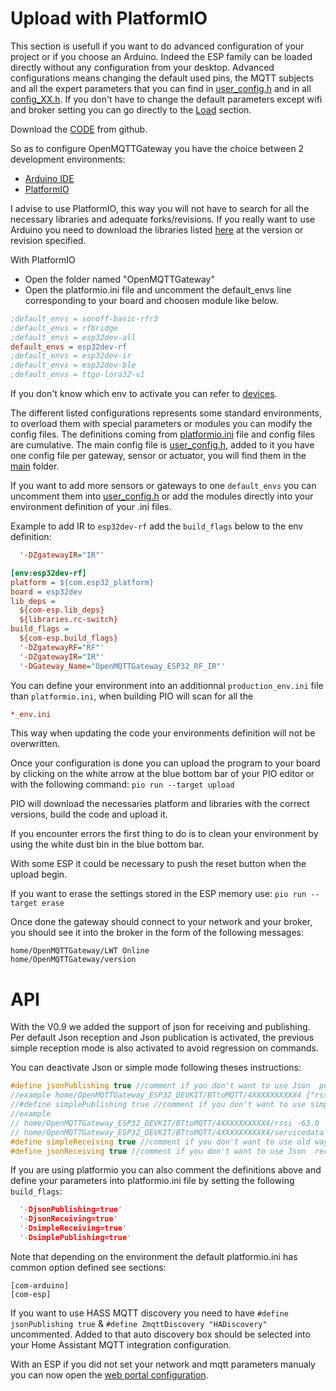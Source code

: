 # Upload with PlatformIO
This section is usefull if you want to do advanced configuration of your project or if you choose an Arduino. Indeed the ESP family can be loaded directly without any configuration from your desktop. 
Advanced configurations means changing the default used pins, the MQTT subjects and all the expert parameters that you can find in [user_config.h](https://github.com/1technophile/OpenMQTTGateway/blob/development/main/User_config.h) and in all [config_XX.h](https://github.com/1technophile/OpenMQTTGateway/tree/development/main).
If you don't have to change the default parameters except wifi and broker setting you can go directly to the [Load](load) section.

Download the [CODE](https://github.com/1technophile/OpenMQTTGateway/releases) from github.

So as to configure OpenMQTTGateway you have the choice between 2 development environments:
* [Arduino IDE](https://www.arduino.cc/en/Main/Software)
* [PlatformIO](https://platformio.org/)

I advise to use PlatformIO, this way you will not have to search for all the necessary libraries and adequate forks/revisions. If you really want to use Arduino you need to download the libraries listed [here](https://github.com/1technophile/OpenMQTTGateway/blob/d2dd6138558909b71cc44f69665340247bd5f356/platformio.ini#L55) at the version or revision specified.

With PlatformIO 
* Open the folder named "OpenMQTTGateway"
* Open the platformio.ini file and uncomment the default_envs line corresponding to your board and choosen module like below.

``` ini
;default_envs = sonoff-basic-rfr3
;default_envs = rfbridge
;default_envs = esp32dev-all
default_envs = esp32dev-rf
;default_envs = esp32dev-ir
;default_envs = esp32dev-ble
;default_envs = ttgo-lora32-v1
```

If you don't know which env to activate you can refer to [devices](../prerequisites/devices).

The different listed configurations represents some standard environments, to overload them with special parameters or modules you can modify the config files. The definitions coming from [platformio.ini](https://github.com/1technophile/OpenMQTTGateway/blob/development/platformio.ini) file and config files are cumulative.
The main config file is [user_config.h](https://github.com/1technophile/OpenMQTTGateway/blob/development/main/User_config.h), added to it you have one config file per gateway, sensor or actuator, you will find them in the [main](https://github.com/1technophile/OpenMQTTGateway/tree/development/main) folder.

If you want to add more sensors or gateways to one `default_envs` you can uncomment them into [user_config.h](https://github.com/1technophile/OpenMQTTGateway/blob/d2dd6138558909b71cc44f69665340247bd5f356/main/User_config.h#L84) or add the modules directly into your environment definition of your .ini files.

Example to add IR to `esp32dev-rf` add the `build_flags` below to the env definition:
``` ini
  '-DZgatewayIR="IR"'
```

``` ini
[env:esp32dev-rf]
platform = ${com.esp32_platform}
board = esp32dev
lib_deps =
  ${com-esp.lib_deps}
  ${libraries.rc-switch}
build_flags = 
  ${com-esp.build_flags}
  '-DZgatewayRF="RF"'
  '-DZgatewayIR="IR"'
  '-DGateway_Name="OpenMQTTGateway_ESP32_RF_IR"'
```

You can define your environment into an additionnal `production_env.ini` file than `platformio.ini`, when building PIO will scan for all the 
``` ini
*_env.ini
```
This way when updating the code your environments definition will not be overwritten.

Once your configuration is done you can upload the program to your board by clicking on the white arrow at the blue bottom bar of your PIO editor or with the following command:
`pio run --target upload`

PIO will download the necessaries platform and libraries with the correct versions, build the code and upload it.

If you encounter errors the first thing to do is to clean your environment by using the white dust bin in the blue bottom bar.

With some ESP it could be necessary to push the reset button when the upload begin.

If you want to erase the settings stored in the ESP memory use:
`pio run --target erase`

Once done the gateway should connect to your network and your broker, you should see it into the broker in the form of the following messages:
```
home/OpenMQTTGateway/LWT Online 
home/OpenMQTTGateway/version
```

# API
With the V0.9 we added the support of json for receiving and publishing.
Per default Json reception and Json publication is activated, the previous simple reception mode is also activated to avoid regression on commands.

You can deactivate Json or simple mode following theses instructions:
```C++
#define jsonPublishing true //comment if you don't want to use Json  publishing  (one topic for all the parameters)
//example home/OpenMQTTGateway_ESP32_DEVKIT/BTtoMQTT/4XXXXXXXXXX4 {"rssi":-63,"servicedata":"fe0000000000000000000000000000000000000000"}
//#define simplePublishing true //comment if you don't want to use simple publishing (one topic for one parameter)
//example 
// home/OpenMQTTGateway_ESP32_DEVKIT/BTtoMQTT/4XXXXXXXXXX4/rssi -63.0
// home/OpenMQTTGateway_ESP32_DEVKIT/BTtoMQTT/4XXXXXXXXXX4/servicedata fe0000000000000000000000000000000000000000
#define simpleReceiving true //comment if you don't want to use old way reception analysis
#define jsonReceiving true //comment if you don't want to use Json  reception analysis
```

If you are using platformio you can also comment the definitions above and define your parameters into platformio.ini file by setting the following `build_flags`:
```C++
  '-DjsonPublishing=true'
  '-DjsonReceiving=true'
  '-DsimpleReceiving=true'
  '-DsimplePublishing=true'
```

Note that depending on the environment the default platformio.ini has common option defined see sections:
```
[com-arduino]
[com-esp]
```

If you want to use HASS MQTT discovery you need to have 
`#define jsonPublishing true`
&
`#define ZmqttDiscovery "HADiscovery"`
uncommented.
Added to that auto discovery box should be selected into your Home Assistant MQTT integration configuration.

With an ESP if you did not set your network and mqtt parameters manualy you can now open the [web portal configuration](portal.md).
